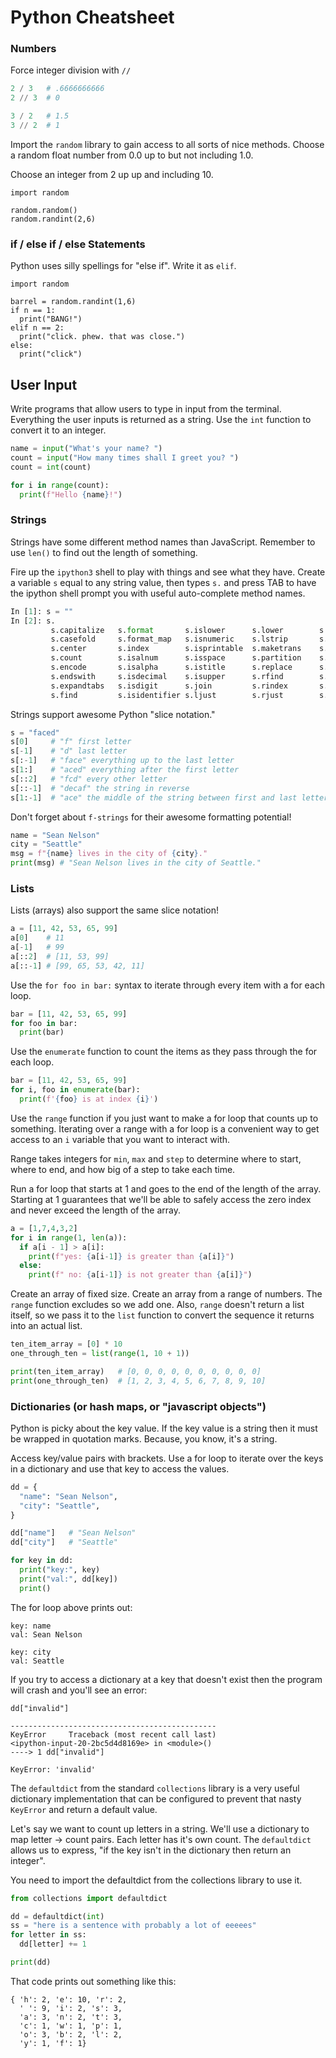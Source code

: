 # Python Cheatsheet

### Numbers
Force integer division with `//`
```python
2 / 3   # .6666666666
2 // 3  # 0

3 / 2   # 1.5
3 // 2  # 1
```

Import the `random` library to gain access to all sorts of nice methods.
Choose a random float number from 0.0 up to but not including 1.0.

Choose an integer from 2 up up and including 10.

```
import random

random.random()
random.randint(2,6)
```

### if / else if / else Statements
Python uses silly spellings for "else if". Write it as `elif`.

```
import random

barrel = random.randint(1,6)
if n == 1:
  print("BANG!")
elif n == 2:
  print("click. phew. that was close.")
else:
  print("click")
```

## User Input
Write programs that allow users to type in input from the terminal.
Everything the user inputs is returned as a string. Use the `int`
function to convert it to an integer.

```python
name = input("What's your name? ")
count = input("How many times shall I greet you? ")
count = int(count)

for i in range(count):
  print(f"Hello {name}!")
```

### Strings
Strings have some different method names than JavaScript. Remember to use
`len()` to find out the length of something.

Fire up the `ipython3` shell to play with things and see what they have.
Create a variable `s` equal to any string value, then types `s.` and press TAB
to have the ipython shell prompt you with useful auto-complete method names.

```python
In [1]: s = ""
In [2]: s.
         s.capitalize   s.format       s.islower      s.lower        s.rpartition   s.title
         s.casefold     s.format_map   s.isnumeric    s.lstrip       s.rsplit       s.translate
         s.center       s.index        s.isprintable  s.maketrans    s.rstrip       s.upper
         s.count        s.isalnum      s.isspace      s.partition    s.split        s.zfill
         s.encode       s.isalpha      s.istitle      s.replace      s.splitlines
         s.endswith     s.isdecimal    s.isupper      s.rfind        s.startswith
         s.expandtabs   s.isdigit      s.join         s.rindex       s.strip
         s.find         s.isidentifier s.ljust        s.rjust        s.swapcase
```

Strings support awesome Python "slice notation."

```python
s = "faced"
s[0]     # "f" first letter
s[-1]    # "d" last letter
s[:-1]   # "face" everything up to the last letter
s[1:]    # "aced" everything after the first letter
s[::2]   # "fcd" every other letter
s[::-1]  # "decaf" the string in reverse
s[1:-1]  # "ace" the middle of the string between first and last letter
```

Don't forget about `f-strings` for their awesome formatting potential!

```python
name = "Sean Nelson"
city = "Seattle"
msg = f"{name} lives in the city of {city}."
print(msg) # "Sean Nelson lives in the city of Seattle."
```

### Lists
Lists (arrays) also support the same slice notation!

```python
a = [11, 42, 53, 65, 99]
a[0]    # 11
a[-1]   # 99
a[::2]  # [11, 53, 99]
a[::-1] # [99, 65, 53, 42, 11]
```

Use the `for foo in bar:` syntax to iterate through every item with a
for each loop.

```python
bar = [11, 42, 53, 65, 99]
for foo in bar:
  print(bar)
```

Use the `enumerate` function to count the items as they pass through the
for each loop.

```python
bar = [11, 42, 53, 65, 99]
for i, foo in enumerate(bar):
  print(f'{foo} is at index {i}')
```

Use the `range` function if you just want to make a for loop that counts
up to something. Iterating over a range with a for loop is a convenient
way to get access to an `i` variable that you want to interact with.

Range takes integers for `min`, `max` and `step` to determine where to
start, where to end, and how big of a step to take each time.

Run a for loop that starts at 1 and goes to the end of the length of the
array. Starting at 1 guarantees that we'll be able to safely access the
zero index and never exceed the length of the array.

```python
a = [1,7,4,3,2]
for i in range(1, len(a)):
  if a[i - 1] > a[i]:
    print(f"yes: {a[i-1]} is greater than {a[i]}")
  else:
    print(f" no: {a[i-1]} is not greater than {a[i]}")
```

Create an array of fixed size. Create an array from a range of
numbers. The `range` function excludes so we add one. Also, `range`
doesn't return a list itself, so we pass it to the `list` function
to convert the sequence it returns into an actual list.

```python
ten_item_array = [0] * 10
one_through_ten = list(range(1, 10 + 1))

print(ten_item_array)   # [0, 0, 0, 0, 0, 0, 0, 0, 0, 0]
print(one_through_ten)  # [1, 2, 3, 4, 5, 6, 7, 8, 9, 10]
```

### Dictionaries (or hash maps, or "javascript objects")
Python is picky about the key value. If the key value is a string then
it must be wrapped in quotation marks. Because, you know, it's a string.

Access key/value pairs with brackets. Use a for loop to iterate over the
keys in a dictionary and use that key to access the values.

```python
dd = {
  "name": "Sean Nelson",
  "city": "Seattle",
}

dd["name"]   # "Sean Nelson"
dd["city"]   # "Seattle"

for key in dd:
  print("key:", key)
  print("val:", dd[key])
  print()
```

The for loop above prints out:

```
key: name
val: Sean Nelson

key: city
val: Seattle
```

If you try to access a dictionary at a key that doesn't exist then the program
will crash and you'll see an error:

```
dd["invalid"]

----------------------------------------------
KeyError     Traceback (most recent call last)
<ipython-input-20-2bc5d4d8169e> in <module>()
----> 1 dd["invalid"]

KeyError: 'invalid'
```

The `defaultdict` from the standard `collections` library is a very useful dictionary
implementation that can be configured to prevent that nasty `KeyError` and return
a default value.

Let's say we want to count up letters in a string. We'll use a dictionary to map
letter -> count pairs. Each letter has it's own count. The `defaultdict` allows
us to express, "if the key isn't in the dictionary then return an integer".

You need to import the defaultdict from the collections library to use it.

```python
from collections import defaultdict

dd = defaultdict(int)
ss = "here is a sentence with probably a lot of eeeees"
for letter in ss:
  dd[letter] += 1

print(dd)
```

That code prints out something like this:

```
{ 'h': 2, 'e': 10, 'r': 2,
  ' ': 9, 'i': 2, 's': 3,
  'a': 3, 'n': 2, 't': 3,
  'c': 1, 'w': 1, 'p': 1,
  'o': 3, 'b': 2, 'l': 2,
  'y': 1, 'f': 1}
```
